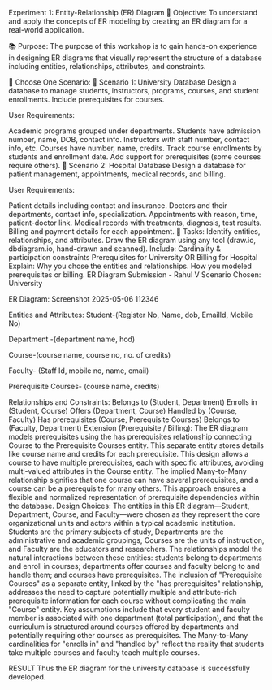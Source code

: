 Experiment 1: Entity-Relationship (ER) Diagram
🎯 Objective:
To understand and apply the concepts of ER modeling by creating an ER diagram for a real-world application.

📚 Purpose:
The purpose of this workshop is to gain hands-on experience in designing ER diagrams that visually represent the structure of a database including entities, relationships, attributes, and constraints.

🧪 Choose One Scenario:
🔹 Scenario 1: University Database
Design a database to manage students, instructors, programs, courses, and student enrollments. Include prerequisites for courses.

User Requirements:

Academic programs grouped under departments.
Students have admission number, name, DOB, contact info.
Instructors with staff number, contact info, etc.
Courses have number, name, credits.
Track course enrollments by students and enrollment date.
Add support for prerequisites (some courses require others).
🔹 Scenario 2: Hospital Database
Design a database for patient management, appointments, medical records, and billing.

User Requirements:

Patient details including contact and insurance.
Doctors and their departments, contact info, specialization.
Appointments with reason, time, patient-doctor link.
Medical records with treatments, diagnosis, test results.
Billing and payment details for each appointment.
📝 Tasks:
Identify entities, relationships, and attributes.
Draw the ER diagram using any tool (draw.io, dbdiagram.io, hand-drawn and scanned).
Include:
Cardinality & participation constraints
Prerequisites for University OR Billing for Hospital
Explain:
Why you chose the entities and relationships.
How you modeled prerequisites or billing.
ER Diagram Submission - Rahul V
Scenario Chosen:
University

ER Diagram:
Screenshot 2025-05-06 112346

Entities and Attributes:
Student-(Register No, Name, dob, EmailId, Mobile No)

Department -(department name, hod)

Course-(course name, course no, no. of credits)

Faculty- (Staff Id, mobile no, name, email)

Prerequisite Courses- (course name, credits)

Relationships and Constraints:
Belongs to (Student, Department)
Enrolls in (Student, Course)
Offers (Department, Course)
Handled by (Course, Faculty)
Has prerequisites (Course, Prerequisite Courses)
Belongs to (Faculty, Department)
Extension (Prerequisite / Billing):
The ER diagram models prerequisites using the has prerequisites relationship connecting Course to the Prerequisite Courses entity. This separate entity stores details like course name and credits for each prerequisite. This design allows a course to have multiple prerequisites, each with specific attributes, avoiding multi-valued attributes in the Course entity. The implied Many-to-Many relationship signifies that one course can have several prerequisites, and a course can be a prerequisite for many others. This approach ensures a flexible and normalized representation of prerequisite dependencies within the database.
Design Choices:
The entities in this ER diagram—Student, Department, Course, and Faculty—were chosen as they represent the core organizational units and actors within a typical academic institution. Students are the primary subjects of study, Departments are the administrative and academic groupings, Courses are the units of instruction, and Faculty are the educators and researchers. The relationships model the natural interactions between these entities: students belong to departments and enroll in courses; departments offer courses and faculty belong to and handle them; and courses have prerequisites. The inclusion of "Prerequisite Courses" as a separate entity, linked by the "has prerequisites" relationship, addresses the need to capture potentially multiple and attribute-rich prerequisite information for each course without complicating the main "Course" entity. Key assumptions include that every student and faculty member is associated with one department (total participation), and that the curriculum is structured around courses offered by departments and potentially requiring other courses as prerequisites. The Many-to-Many cardinalities for "enrolls in" and "handled by" reflect the reality that students take multiple courses and faculty teach multiple courses.

RESULT
Thus the ER diagram for the university database is successfully developed.
